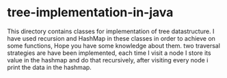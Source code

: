 # tree-implementation-in-java
This directory contains classes for implementation of tree datastructure. I have used recursion and HashMap in these classes in order to achieve on some functions, Hope you have some knowledge about them. two traversal strategies are have been implemented, each time I visit a node I store its value in the hashmap and do that recursively, after visiting every node i print the data in the hashmap. 
